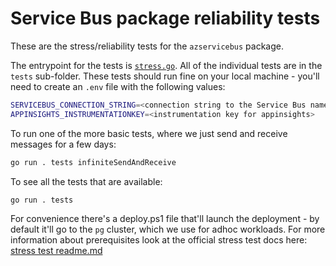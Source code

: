 # Service Bus package reliability tests

These are the stress/reliability tests for the `azservicebus` package.

The entrypoint for the tests is [`stress.go`](./stress.go). All of the individual tests are in the `tests` sub-folder. These tests should run fine on your local machine - you'll need to create an `.env` file with the following values:

```bash
SERVICEBUS_CONNECTION_STRING=<connection string to the Service Bus namespace>
APPINSIGHTS_INSTRUMENTATIONKEY=<instrumentation key for appinsights>
```

To run one of the more basic tests, where we just send and receive messages for a few days:

```bash
go run . tests infiniteSendAndReceive
```

To see all the tests that are available:

```bash
go run . tests
```

For convenience there's a deploy.ps1 file that'll launch the deployment - by default it'll go to the `pg` cluster, which we use for adhoc workloads. For more information about prerequisites look at the official stress test docs here: [stress test readme.md](https://github.com/Azure/azure-sdk-tools/tree/main/tools/stress-cluster/chaos.)
